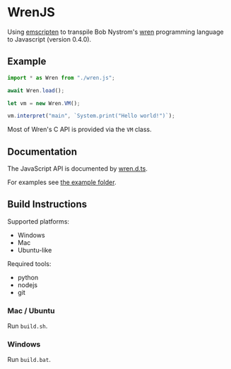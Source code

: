 # WrenJS

Using [emscripten](https://emscripten.org/) to transpile Bob Nystrom's [wren](http:wren.io) programming language to Javascript (version 0.4.0).

## Example

```js
import * as Wren from "./wren.js";

await Wren.load();

let vm = new Wren.VM();

vm.interpret("main", `System.print("Hello world!")`);
```

Most of Wren's C API is provided via the `VM` class.

## Documentation

The JavaScript API is documented by [wren.d.ts](src/wren.d.ts).

For examples see [the example folder](example).

## Build Instructions

Supported platforms:

- Windows
- Mac
- Ubuntu-like

Required tools:

- python
- nodejs
- git

### Mac / Ubuntu

Run `build.sh`.

### Windows

Run `build.bat`.
